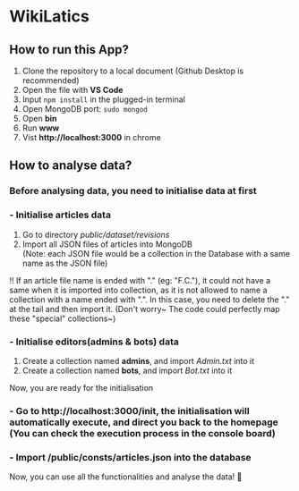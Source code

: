 # WikiLatics
## How to run this App?
1. Clone the repository to a local document (Github Desktop is recommended)
2. Open the file with **VS Code**
3. Input `npm install` in the plugged-in terminal
4. Open MongoDB port: `sudo mongod`
4. Open **bin**
5. Run **www**
6. Vist **http://localhost:3000** in chrome
## How to analyse data?
### Before analysing data, you need to initialise data at first
### - Initialise articles data
1. Go to directory *public/dataset/revisions*
2. Import all JSON files of articles into MongoDB  
(Note: each JSON file would be a collection in the Database with a same name as the JSON file)    

:bangbang: If an article file name is ended with "." (eg: "F.C."), it could not have a same when it is imported into collection, as it is not allowed to name a collection with a name ended with ".". In this case, you need to delete the "." at the tail and then import it. (Don't worry~ The code could perfectly map these "special" collections~)
### - Initialise editors(admins & bots) data
1. Create a collection named **admins**, and import *Admin.txt* into it
2. Create a collection named **bots**, and import *Bot.txt* into it

Now, you are ready for the initialisation

### - Go to **http://localhost:3000/init**, the initialisation will automatically execute, and direct you back to the homepage (You can check the execution process in the console board)

### - Import /public/consts/articles.json into the database

Now, you can use all the functionalities and analyse the data! :beers:
